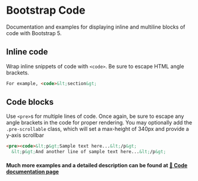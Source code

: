 # Bootstrap Code

Documentation and examples for displaying inline and multiline blocks of code with Bootstrap 5.

## Inline code

Wrap inline snippets of code with `<code>`. Be sure to escape HTML angle brackets.
```html
For example, <code>&lt;section&gt;
```
## Code blocks

Use `<pre>`s for multiple lines of code. Once again, be sure to escape any angle brackets in the code for proper rendering. You may optionally add the `.pre-scrollable` class, which will set a max-height of 340px and provide a y-axis scrollbar

```html
<pre><code>&lt;p&gt;Sample text here...&lt;/p&gt;
  &lt;p&gt;And another line of sample text here...&lt;/p&gt;
```

#### Much more examples and a detailed description can be found at [📄 Code documentation page](https://mdbootstrap.com/docs/standard/extended/code/)

  
 
  


